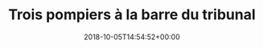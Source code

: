 ---
title: Trois pompiers à la barre du tribunal
date: 2018-10-05T14:54:52+00:00
concerned:
  - margot-pugliese
press:
  title: L’Est Républicain
  url: https://www.estrepublicain.fr/edition-de-vesoul-haute-saone/2018/10/05/trois-pompiers-a-la-barre-du-tribunal
---